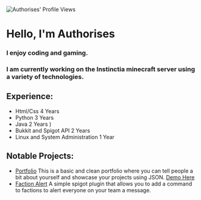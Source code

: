 ![Authorises' Profile Views](https://komarev.com/ghpvc/?username=Authorises&color=ff69b4)
# Hello, I'm Authorises
### I enjoy coding and gaming.
### I am currently working on the Instinctia minecraft server using a variety of technologies.

## Experience:
- Html/Css  4 Years  
- Python  3 Years 
- Java  2 Years )
- Bukkit and Spigot API  2 Years 
- Linux and System Administration  1 Year 

## Notable Projects:
- [Portfolio](https://github.com/Authorises/Portfolio) This is a basic and clean portfolio where you can tell people a bit about yourself and showcase your projects using JSON. [Demo Here](https://authorises.vercel.app)
- [Faction Alert](https://github.com/Authorises/FactionAlert) A simple spigot plugin that allows you to add a command to factions to alert everyone on your team a message.
